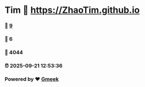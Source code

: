 # Tim :link: https://ZhaoTim.github.io 
### :page_facing_up: [9](https://ZhaoTim.github.io/tag.html) 
### :speech_balloon: 6 
### :hibiscus: 4044 
### :alarm_clock: 2025-09-21 12:53:36 
### Powered by :heart: [Gmeek](https://github.com/Meekdai/Gmeek)
